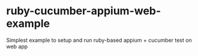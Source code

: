 ruby-cucumber-appium-web-example
================================

Simplest example to setup and run ruby-based appium + cucumber test on web app
